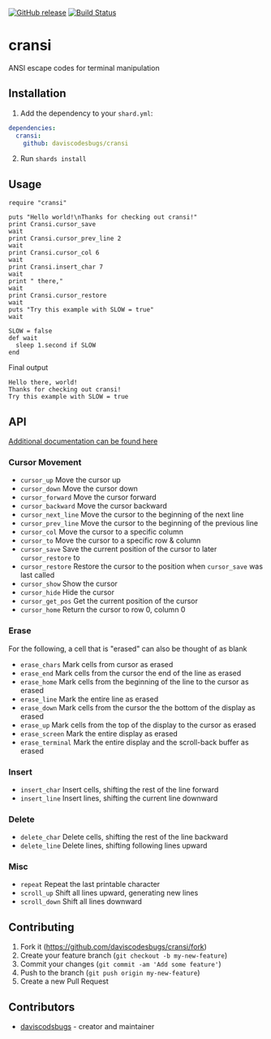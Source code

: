 [![GitHub release](https://img.shields.io/github/release/daviscodesbugs/cransi.svg)](https://github.com/daviscodesbugs/cransi/releases)
[![Build Status](https://travis-ci.org/daviscodesbugs/cransi.svg?branch=master)](https://travis-ci.org/daviscodesbugs/cransi)

# cransi

ANSI escape codes for terminal manipulation

## Installation

1. Add the dependency to your `shard.yml`:

```yaml
dependencies:
  cransi:
    github: daviscodesbugs/cransi
```

2. Run `shards install`

## Usage

```crystal
require "cransi"

puts "Hello world!\nThanks for checking out cransi!"
print Cransi.cursor_save
wait
print Cransi.cursor_prev_line 2
wait
print Cransi.cursor_col 6
wait
print Cransi.insert_char 7
wait
print " there,"
wait
print Cransi.cursor_restore
wait
puts "Try this example with SLOW = true"
wait

SLOW = false
def wait
  sleep 1.second if SLOW
end
```

Final output

```text
Hello there, world!
Thanks for checking out cransi!
Try this example with SLOW = true
```

## API

[Additional documentation can be found here](https://daviscodesbugs.github.io/cransi/)

### Cursor Movement

- `cursor_up` Move the cursor up
- `cursor_down` Move the cursor down
- `cursor_forward` Move the cursor forward
- `cursor_backward` Move the cursor backward
- `cursor_next_line` Move the cursor to the beginning of the next line
- `cursor_prev_line` Move the cursor to the beginning of the previous line
- `cursor_col` Move the cursor to a specific column
- `cursor_to` Move the cursor to a specific row & column
- `cursor_save` Save the current position of the cursor to later `cursor_restore` to
- `cursor_restore` Restore the cursor to the position when `cursor_save` was last called
- `cursor_show` Show the cursor
- `cursor_hide` Hide the cursor
- `cursor_get_pos` Get the current position of the cursor
- `cursor_home` Return the cursor to row 0, column 0

### Erase

For the following, a cell that is "erased" can also be thought of as blank

- `erase_chars` Mark cells from cursor as erased
- `erase_end` Mark cells from the cursor the end of the line as erased
- `erase_home` Mark cells from the beginning of the line to the cursor as erased
- `erase_line` Mark the entire line as erased
- `erase_down` Mark cells from the cursor the the bottom of the display as erased
- `erase_up` Mark cells from the top of the display to the cursor as erased
- `erase_screen` Mark the entire display as erased
- `erase_terminal` Mark the entire display and the scroll-back buffer as erased

### Insert

- `insert_char` Insert cells, shifting the rest of the line forward
- `insert_line` Insert lines, shifting the current line downward

### Delete

- `delete_char` Delete cells, shifting the rest of the line backward
- `delete_line` Delete lines, shifting following lines upward

### Misc

- `repeat` Repeat the last printable character
- `scroll_up` Shift all lines upward, generating new lines
- `scroll_down` Shift all lines downward

## Contributing
1. Fork it (<https://github.com/daviscodesbugs/cransi/fork>)
2. Create your feature branch (`git checkout -b my-new-feature`)
3. Commit your changes (`git commit -am 'Add some feature'`)
4. Push to the branch (`git push origin my-new-feature`)
5. Create a new Pull Request

## Contributors

- [daviscodsbugs](https://github.com/daviscodesbugs) - creator and maintainer
